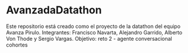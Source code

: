 # AvanzadaDatathon
Este repositorio está creado como el proyecto de la datathon del equipo Avanza Pirulo. Integrantes: Francisco Navarta, Alejandro Garrido, Alberto Von Thode y Sergio Vargas.
Objetivo: reto 2 - agente conversacional cohortes
